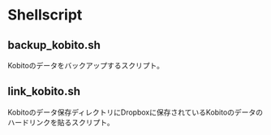 Shellscript
=========

## backup_kobito.sh

Kobitoのデータをバックアップするスクリプト。

## link_kobito.sh

Kobitoのデータ保存ディレクトリにDropboxに保存されているKobitoのデータのハードリンクを貼るスクリプト。
